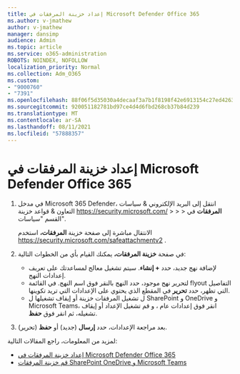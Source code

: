 ```yaml
---
title: إعداد خزينة المرفقات في Microsoft Defender Office 365
ms.author: v-jmathew
author: v-jmathew
manager: dansimp
audience: Admin
ms.topic: article
ms.service: o365-administration
ROBOTS: NOINDEX, NOFOLLOW
localization_priority: Normal
ms.collection: Adm_O365
ms.custom:
- "9000760"
- "7391"
ms.openlocfilehash: 88f06f5d35030a4decaaf3a7b1f8198f42e6913154c27ed426373ad95a291a67
ms.sourcegitcommit: 920051182781bd97ce4d4d6fbd268cb37b84d239
ms.translationtype: MT
ms.contentlocale: ar-SA
ms.lasthandoff: 08/11/2021
ms.locfileid: "57888357"
---
```

# <a name="set-up-safe-attachment-policies-in-microsoft-defender-for-office-365"></a>إعداد خزينة المرفقات في Microsoft Defender Office 365

1. في مدخل Microsoft 365 Defender، انتقل إلى البريد الإلكتروني & سياسات التعاون & قواعد خزينة <https://security.microsoft.com/>  \>  \>  \> **المرفقات**  في القسم "سياسات".

   الانتقال مباشرة إلى صفحة خزينة **المرفقات،** استخدم <https://security.microsoft.com/safeattachmentv2> .

2. في صفحة **خزينة المرفقات،** يمكنك القيام بأي من الخطوات التالية:
   - لإضافة نهج جديد، حدد **+ إنشاء**. سيتم تشغيل معالج لمساعدتك على تعريف إعدادات النهج.
   - لتحرير نهج موجود، حدد النهج بالنقر فوق اسم النهج. في القائمة flyout التفاصيل التي تظهر، حدد **تحرير** في المقطع الذي يحتوي على الإعدادات التي تريد تكوينها.
   - ل تشغيل المرفقات خزينة أو إيقاف تشغيلها ل SharePoint و OneDrive و Microsoft Teams، انقر فوق إعدادات عام ، و قم تشغيل الإعداد أو إيقاف تشغيله، ثم انقر فوق **حفظ**.

3. بعد مراجعة الإعدادات، حدد **إرسال** (جديد) أو **حفظ** (تحرير).

لمزيد من المعلومات، راجع المقالات التالية:

- [إعداد خزينة المرفقات في Microsoft Defender Office 365](https://docs.microsoft.com/microsoft-365/security/office-365-security/set-up-safe-attachments-policies)
- [قم خزينة المرفقات SharePoint OneDrive و Microsoft Teams](https://docs.microsoft.com/microsoft-365/security/office-365-security/turn-on-mdo-for-spo-odb-and-teams)
